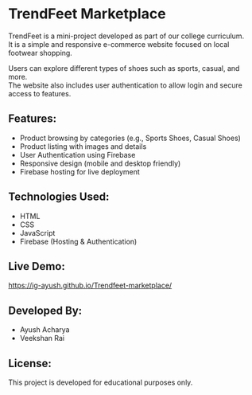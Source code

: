 # TrendFeet Marketplace

TrendFeet is a mini-project developed as part of our college curriculum.  
It is a simple and responsive e-commerce website focused on local footwear shopping.

Users can explore different types of shoes such as sports, casual, and more.  
The website also includes user authentication to allow login and secure access to features.

## Features:
- Product browsing by categories (e.g., Sports Shoes, Casual Shoes)
- Product listing with images and details
- User Authentication using Firebase
- Responsive design (mobile and desktop friendly)
- Firebase hosting for live deployment

## Technologies Used:
- HTML
- CSS
- JavaScript
- Firebase (Hosting & Authentication)

## Live Demo:
https://ig-ayush.github.io/Trendfeet-marketplace/

## Developed By:
- Ayush Acharya
- Veekshan Rai

## License:
This project is developed for educational purposes only.
